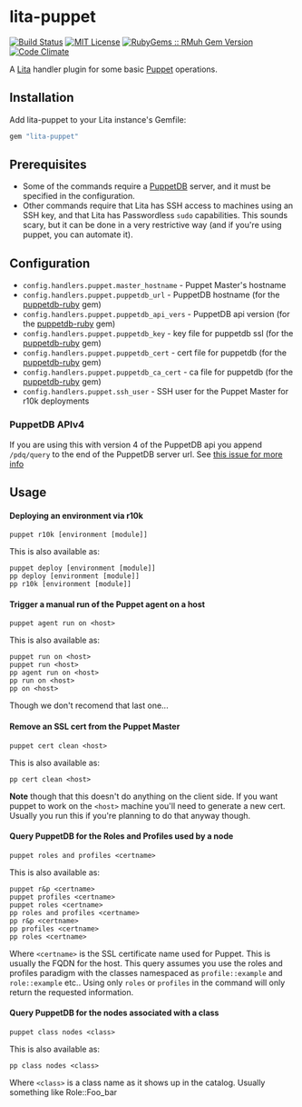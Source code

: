 # lita-puppet

[![Build Status](https://img.shields.io/travis/knuedge/lita-puppet/master.svg)](https://travis-ci.org/knuedge/lita-puppet)
[![MIT License](https://img.shields.io/badge/license-MIT-brightgreen.svg)](https://tldrlegal.com/license/mit-license)
[![RubyGems :: RMuh Gem Version](http://img.shields.io/gem/v/lita-puppet.svg)](https://rubygems.org/gems/lita-puppet)
[![Code Climate](https://img.shields.io/codeclimate/github/knuedge/lita-puppet.svg)](https://codeclimate.com/github/knuedge/lita-puppet)

A [Lita](https://www.lita.io/) handler plugin for some basic [Puppet](https://puppet.com/) operations.

## Installation

Add lita-puppet to your Lita instance's Gemfile:

``` ruby
gem "lita-puppet"
```

## Prerequisites

* Some of the commands require a [PuppetDB](https://docs.puppet.com/puppetdb/) server, and it must be specified in the configuration.
* Other commands require that Lita has SSH access to machines using an SSH key, and that Lita has Passwordless `sudo` capabilities. This sounds scary, but it can be done in a very restrictive way (and if you're using puppet, you can automate it).

## Configuration

* `config.handlers.puppet.master_hostname` - Puppet Master's hostname
* `config.handlers.puppet.puppetdb_url` - PuppetDB hostname (for the [puppetdb-ruby](https://github.com/voxpupuli/puppetdb-ruby) gem)
* `config.handlers.puppet.puppetdb_api_vers` - PuppetDB api version (for the [puppetdb-ruby](https://github.com/voxpupuli/puppetdb-ruby) gem)
* `config.handlers.puppet.puppetdb_key` - key file for puppetdb ssl (for the [puppetdb-ruby](https://github.com/voxpupuli/puppetdb-ruby) gem)
*  `config.handlers.puppet.puppetdb_cert` - cert file for puppetdb (for the [puppetdb-ruby](https://github.com/voxpupuli/puppetdb-ruby) gem)
* `config.handlers.puppet.puppetdb_ca_cert` - ca file for puppetdb (for the [puppetdb-ruby](https://github.com/voxpupuli/puppetdb-ruby) gem)
* `config.handlers.puppet.ssh_user` - SSH user for the Puppet Master for r10k deployments

### PuppetDB APIv4
If you are using this with version 4 of the PuppetDB api you append `/pdq/query` to the end of the PuppetDB server url. See [this issue for more info](https://github.com/voxpupuli/puppetdb-ruby/issues/13)

## Usage

#### Deploying an environment via r10k
    puppet r10k [environment [module]]

This is also available as:

    puppet deploy [environment [module]]
    pp deploy [environment [module]]
    pp r10k [environment [module]]

#### Trigger a manual run of the Puppet agent on a host
    puppet agent run on <host>

This is also available as:

    puppet run on <host>
    puppet run <host>
    pp agent run on <host>
    pp run on <host>
    pp on <host>

Though we don't recomend that last one...

#### Remove an SSL cert from the Puppet Master
    puppet cert clean <host>

This is also available as:

    pp cert clean <host>

**Note** though that this doesn't do anything on the client side. If you want puppet to work on the `<host>` machine you'll need to generate a new cert. Usually you run this if you're planning to do that anyway though.

#### Query PuppetDB for the Roles and Profiles used by a node
    puppet roles and profiles <certname>

This is also available as:

    puppet r&p <certname>
    puppet profiles <certname>
    puppet roles <certname>
    pp roles and profiles <certname>
    pp r&p <certname>
    pp profiles <certname>
    pp roles <certname>

Where `<certname>` is the SSL certificate name used for Puppet. This is usually the FQDN for the host. This query assumes you use the roles and profiles paradigm with the classes namespaced as `profile::example` and `role::example` etc.. Using only `roles` or `profiles` in the command will only return the requested information.

#### Query PuppetDB for the nodes associated with a class
    puppet class nodes <class>

This is also available as:

    pp class nodes <class>

Where `<class>` is a class name as it shows up in the catalog. Usually something like Role::Foo_bar
